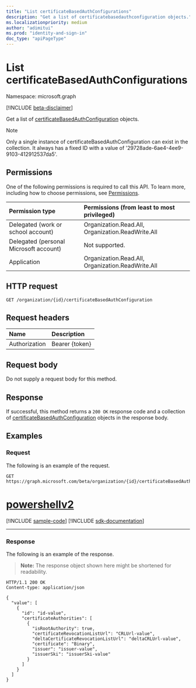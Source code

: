 ```yaml
---
title: "List certificateBasedAuthConfigurations"
description: "Get a list of certificatebasedauthconfiguration objects."
ms.localizationpriority: medium
author: "adimitui"
ms.prod: "identity-and-sign-in"
doc_type: "apiPageType"
---
```


# List certificateBasedAuthConfigurations

Namespace: microsoft.graph

[!INCLUDE [beta-disclaimer](../../includes/beta-disclaimer.md)]

Get a list of [certificateBasedAuthConfiguration](../resources/certificateBasedAuthConfiguration.md) objects.

> [!NOTE]
> Only a single instance of certificateBasedAuthConfiguration can exist in the collection. It always has a fixed ID with a value of '29728ade-6ae4-4ee9-9103-412912537da5'.

## Permissions

One of the following permissions is required to call this API. To learn more, including how to choose permissions, see [Permissions](/graph/permissions-reference).

| Permission type                        | Permissions (from least to most privileged) |
|:---------------------------------------|:--------------------------------------------|
| Delegated (work or school account)     | Organization.Read.All, Organization.ReadWrite.All |
| Delegated (personal Microsoft account) | Not supported. |
| Application    | Organization.Read.All, Organization.ReadWrite.All |

## HTTP request

<!-- { "blockType": "ignored" } -->

```http
GET /organization/{id}/certificateBasedAuthConfiguration
```

## Request headers

| Name      |Description|
|:----------|:----------|
| Authorization | Bearer {token} |

## Request body

Do not supply a request body for this method.

## Response

If successful, this method returns a `200 OK` response code and a collection of [certificateBasedAuthConfiguration](../resources/certificatebasedauthconfiguration.md) objects in the response body.

## Examples

### Request

The following is an example of the request.

<!-- {
  "blockType": "request",
  "name": "get_certificatebasedauthconfigurations"
}-->

```msgraph-interactive
GET https://graph.microsoft.com/beta/organization/{id}/certificateBasedAuthConfiguration
```

# [powershellv2](#tab/powershellv2)
[!INCLUDE [sample-code](../includes/snippets/powershellv2/get-certificatebasedauthconfigurations-powershellv2-snippets.md)]
[!INCLUDE [sdk-documentation](../includes/snippets/snippets-sdk-documentation-link.md)]

---

### Response


The following is an example of the response.

> **Note:** The response object shown here might be shortened for readability.

<!-- {
  "blockType": "response",
  "truncated": true,
  "@odata.type": "microsoft.graph.certificateBasedAuthConfiguration",
  "isCollection": true
} -->

```http
HTTP/1.1 200 OK
Content-type: application/json

{
  "value": [
    {
      "id": "id-value",
      "certificateAuthorities": [
        {
          "isRootAuthority": true,
          "certificateRevocationListUrl": "CRLUrl-value",
          "deltaCertificateRevocationListUrl": "deltaCRLUrl-value",
          "certificate": "Binary",
          "issuer": "issuer-value",
          "issuerSki": "issuerSki-value"
        }
      ]
    }
  ]
}
```

<!-- uuid: 16cd6b66-4b1a-43a1-adaf-3a886856ed98
2019-02-04 14:57:30 UTC -->
<!-- {
  "type": "#page.annotation",
  "description": "List certificateBasedAuthConfiguration",
  "keywords": "",
  "section": "documentation",
  "tocPath": ""
}-->


